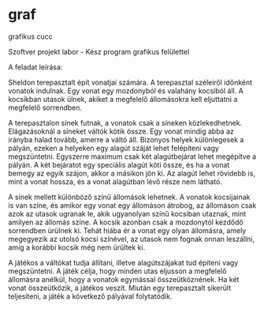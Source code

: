 # graf
grafikus cucc 

Szoftver projekt labor - Kész program grafikus felülettel

A feladat leírása:

Sheldon terepasztalt épít vonatjai számára. A terepasztal széleiről időnként vonatok indulnak. Egy vonat egy mozdonyból és valahány kocsiból áll. A kocsikban utasok ülnek, akiket a megfelelő állomásokra kell eljuttatni a megfelelő sorrendben.

A terepasztalon sínek futnak, a vonatok csak a síneken közlekedhetnek. Elágazásoknál a síneket váltók kötik össze. Egy vonat mindig abba az irányba halad tovább, amerre a váltó áll. Bizonyos helyek különlegesek a pályán, ezeken a helyeken egy alagút száját lehet felépíteni vagy megszüntetni. Egyszerre maximum csak két alagútbejárat lehet megépítve a pályán. A két bejáratot egy speciális alagút köti össze, és ha a vonat bemegy az egyik szájon, akkor a másikon jön ki. Az alagút lehet rövidebb is, mint a vonat hossza, és a vonat alagútban lévő része nem látható.

A sínek mellett különböző színű állomások lehetnek. A vonatok kocsijainak is van színe, és amikor egy vonat egy állomáson átrobog, az állomáson csak azok az utasok ugranak le, akik ugyanolyan színű kocsiban utaznak, mint amilyen az állomás színe. A kocsik azonban csak a mozdonytól kezdődő sorrendben ürülnek ki. Tehát hiába ér a vonat egy olyan állomásra, amely megegyezik az utolsó kocsi színével, az utasok nem fognak onnan leszállni, amíg a korábbi kocsik még nem ürültek ki.

A játékos a váltókat tudja állítani, illetve alagútszájakat tud építeni vagy megszüntetni. A játék célja, hogy minden utas eljusson a megfelelő állomásra anélkül, hogy a vonatok egymással összeütköznének. Ha két vonat összeütközik, a játékos veszít. Miután egy terepasztalt sikerült teljesíteni, a játék a következő pályával folytatódik.
